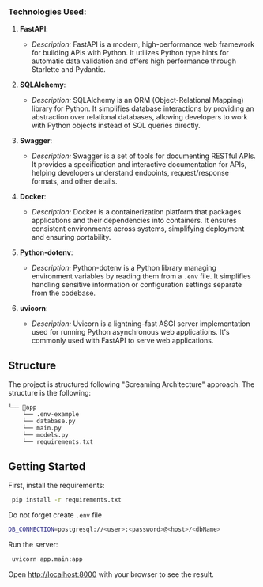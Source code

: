 ### Technologies Used:

1. **FastAPI**:
   - *Description:* FastAPI is a modern, high-performance web framework for building APIs with Python. It utilizes Python type hints for automatic data validation and offers high performance through Starlette and Pydantic.

2. **SQLAlchemy**:
   - *Description:* SQLAlchemy is an ORM (Object-Relational Mapping) library for Python. It simplifies database interactions by providing an abstraction over relational databases, allowing developers to work with Python objects instead of SQL queries directly.

3. **Swagger**:
   - *Description:* Swagger is a set of tools for documenting RESTful APIs. It provides a specification and interactive documentation for APIs, helping developers understand endpoints, request/response formats, and other details.

4. **Docker**:
   - *Description:* Docker is a containerization platform that packages applications and their dependencies into containers. It ensures consistent environments across systems, simplifying deployment and ensuring portability.

5. **Python-dotenv**:
   - *Description:* Python-dotenv is a Python library managing environment variables by reading them from a `.env` file. It simplifies handling sensitive information or configuration settings separate from the codebase.

6. **uvicorn**:
   - *Description:* Uvicorn is a lightning-fast ASGI server implementation used for running Python asynchronous web applications. It's commonly used with FastAPI to serve web applications.

## Structure
The project is structured following "Screaming Architecture" approach. The structure is the following:

```
└── 📁app
    └── .env-example
    └── database.py
    └── main.py
    └── models.py
    └── requirements.txt
```

## Getting Started

First, install the requirements:

```bash
 pip install -r requirements.txt
```

Do not forget create `.env` file

```bash
DB_CONNECTION=postgresql://<user>:<password>@<host>/<dbName>
```

Run the server:

```bash
 uvicorn app.main:app
```



Open [http://localhost:8000](http://localhost:8000) with your browser to see the result.
